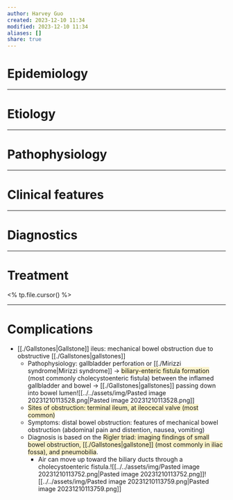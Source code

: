 ```yaml
---
author: Harvey Guo
created: 2023-12-10 11:34
modified: 2023-12-10 11:34
aliases: []
share: true
---
```


# Epidemiology


---
# Etiology


---
# Pathophysiology


---
# Clinical features


---
# Diagnostics


---
# Treatment
<% tp.file.cursor() %>

---
# Complications
- [[./Gallstones|Gallstone]] ileus: mechanical bowel obstruction due to obstructive [[./Gallstones|gallstones]]
	- Pathophysiology: gallbladder perforation or [[./Mirizzi syndrome|Mirizzi syndrome]] → <span style="background:rgba(240, 200, 0, 0.2)">biliary-enteric fistula formation</span> (most commonly cholecystoenteric fistula) between the inflamed gallbladder and bowel → [[./Gallstones|gallstones]] passing down into bowel lumen![[../../assets/img/Pasted image 20231210113528.png|Pasted image 20231210113528.png]]
	- <span style="background:rgba(240, 200, 0, 0.2)">Sites of obstruction: terminal ileum, at ileocecal valve (most common)</span>
	- Symptoms: distal bowel obstruction: features of mechanical bowel obstruction (abdominal pain and distention, nausea, vomiting)
	- Diagnosis is based on the <span style="background:rgba(240, 200, 0, 0.2)">Rigler triad: imaging findings of small bowel obstruction, [[./Gallstones|gallstone]] (most commonly in iliac fossa), and pneumobilia</span>.
		- Air can move up toward the biliary ducts through a cholecystoenteric fistula.![[../../assets/img/Pasted image 20231210113752.png|Pasted image 20231210113752.png]]![[../../assets/img/Pasted image 20231210113759.png|Pasted image 20231210113759.png]]